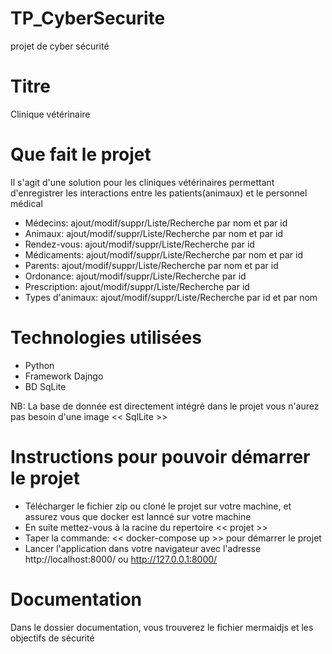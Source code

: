 # TP_CyberSecurite
  projet de cyber sécurité
# Titre
  Clinique vétérinaire
# Que fait le projet
  Il s'agit d'une solution pour les cliniques vétérinaires permettant d'enregistrer les interactions entre les patients(animaux) et le personnel médical

  * Médecins: ajout/modif/suppr/Liste/Recherche par nom et par id
  * Animaux: ajout/modif/suppr/Liste/Recherche par nom et par id
  * Rendez-vous: ajout/modif/suppr/Liste/Recherche par id
  * Médicaments: ajout/modif/suppr/Liste/Recherche par nom et par id
  * Parents: ajout/modif/suppr/Liste/Recherche par nom et par id
  * Ordonance: ajout/modif/suppr/Liste/Recherche par id
  * Prescription: ajout/modif/suppr/Liste/Recherche par id
  * Types d'animaux: ajout/modif/suppr/Liste/Recherche par id et par nom
# Technologies utilisées
  * Python 
  * Framework Dajngo
  * BD SqLite
  
  NB: La base de donnée est directement intégré dans le projet vous n'aurez pas besoin d'une image << SqlLite >>

# Instructions pour pouvoir démarrer le projet
  * Télécharger le fichier zip ou cloné le projet sur votre machine, et assurez vous que docker est lanncé sur votre machine
  * En suite mettez-vous à la racine du repertoire << projet >>
  * Taper la commande:
    << docker-compose up >>  pour démarrer le projet
  * Lancer l'application dans votre navigateur avec l'adresse http://localhost:8000/ ou http://127.0.0.1:8000/
# Documentation
  Dans le dossier documentation, vous trouverez le fichier mermaidjs et les objectifs de sécurité
